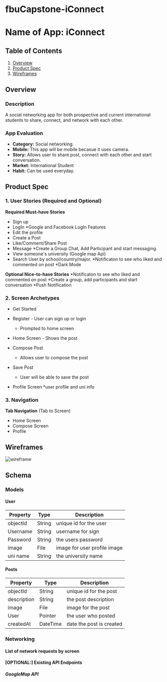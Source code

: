 # fbuCapstone-iConnect


# Name of App: iConnect

## Table of Contents
1. [Overview](#Overview)
1. [Product Spec](#Product-Spec)
1. [Wireframes](#Wireframes)

## Overview
### Description
A social networking app for both prospective and current international students to share, connect, and network with each other. 


### App Evaluation
- **Category:** Social networking.
- **Mobile:** This app will be mobile becasue it uses camera. 
- **Story:** Allows user to share post, connect with each other and start conversation.
- **Market:** International Student
- **Habit:** Can be used everyday.

## Product Spec
### 1. User Stories (Required and Optional)

**Required Must-have Stories**

* Sign up 
* LogIn 
  *Google and Facebook LogIn Features
* Edit the profile
* Create a Post
* Like/Comment/Share Post
* Message
*Create a Group Chat, Add Participant and start messaging. 
* View someone's university (Google map Api)
* Search User by school/country/major.
*Notificaton to see who liked and commented on post
*Dark Mode


**Optional Nice-to-have Stories**
*Notificaton to see who liked and commented on post
*Create a group, add participants and start conversation
*Push Notification


### 2. Screen Archetypes

* Get Started
* Register - User can sign up or login
   * Prompted to home screen
  
* Home Screen - Shows the post
   
* Compose Post
   * Allows user to compose the post
* Save Post
   * User will be able to save the post
* Profile Screen
    *user profile and uni info

### 3. Navigation

**Tab Navigation** (Tab to Screen)

* Home Screen
* Compose Screen
* Profile
 



 
## Wireframes

![wireframe](https://user-images.githubusercontent.com/67130269/174226708-8cadde81-0dc9-47f6-b0ad-132c5ff67098.jpg)



## Schema 
### Models

#### User

   | Property      | Type     | Description |
   | ------------- | -------- | ------------|
   | objectId      | String   | unique id for the user |
   | Username      | String   | username for sign|
   | Password      | String   | the users password |
   | image         | File     | image for user profile image |
   | uni name        | String   | the university name |
  
   
   
   #### Posts

   | Property      | Type     | Description |
   | ------------- | -------- | ------------|
   | objectId      | String   | unique id for the post |
   |   description        | String   | the post description |
   | image         | File     | image for the post |
   | User          | Pointer   | the user who posted |
   | createdAt     | DateTime | date the post is created|
   
### Networking
#### List of network requests by screen

#### [OPTIONAL:] Existing API Endpoints
##### GoogleMap API 


   
    


